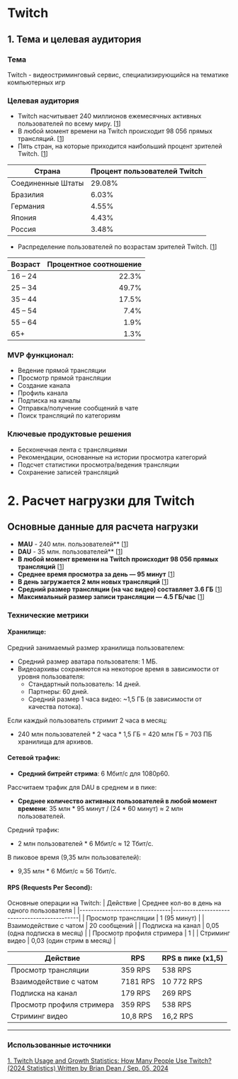 # Twitch

## 1. Тема и целевая аудитория

### Тема

Twitch - видеостриминговый сервис, специализирующийся на тематике компьютерных игр

### Целевая аудитория

- Twitch насчитывает 240 миллионов ежемесячных активных пользователей по всему миру. [[1](#использованные-источники)]
- В любой момент времени на Twitch происходит 98 056 прямых трансляций. [[1](#использованные-источники)]
- Пять стран, на которые приходится наибольший процент зрителей Twitch. [[1](#использованные-источники)]

| Страна               | Процент пользователей Twitch |
|----------------------|----------------------------------|
| Соединенные Штаты     | 29.08%                  |
| Бразилия             | 6.03%                     |
| Германия              | 4.55%                  |
| Япония              | 4.43%                  |
| Россия | 3.48%                  |

- Распределение пользователей по возрастам зрителей Twitch. [[1](#использованные-источники)]

| Возраст | Процентное соотношение |
|---------|-----------------------:|
|16 – 24  |	22.3%                    |
|25 – 34  |	49.7%                    |
|35 – 44  |	17.5%                    |
|45 – 54  |	7.4%                    |
|55 – 64  |	1.9%                    |
|65+      |	1.3%                     |

### MVP функционал:
- Ведение прямой трансляции
- Просмотр прямой трансляции
- Создание канала
- Профиль канала
- Подписка на каналы
- Отправка/получение сообщений в чате
- Поиск трансляций по категориям

### Ключевые продуктовые решения
- Бесконечная лента с трансляциями
- Рекомендации, основанные на истории просмотра категорий
- Подсчет статистики просмотра/ведения трансляции
- Сохранение записей трансляций

# 2. Расчет нагрузки для Twitch

## Основные данные для расчета нагрузки
- **MAU** - 240 млн. пользователей** [[1](#использованные-источники)]
- **DAU** - 35 млн. пользователей** [[1](#использованные-источники)]
- **В любой момент времени на Twitch происходит 98 056 прямых трансляций** [[1](#использованные-источники)]
- **Среднее время просмотра за день — 95 минут** [[1](#использованные-источники)]
- **В день загружается 2 млн новых трансляций** [[1](#использованные-источники)]
- **Средний размер трансляции (на час видео) составляет 3.6 ГБ** [[1](#использованные-источники)]
- **Максимальный размер записи трансляции — 4.5 ГБ/час** [[1](#использованные-источники)]

### Технические метрики

#### Хранилище:
Средний занимаемый размер хранилища пользователем:
- Средний размер аватара пользователя: 1 МБ.
- Видеоархивы сохраняются на некоторое время в зависимости от уровня пользователя:
  - Стандартный пользователь: 14 дней.
  - Партнеры: 60 дней.
  - Средний размер 1 часа видео: ~1,5 ГБ (в зависимости от качества потока).
  
Если каждый пользователь стримит 2 часа в месяц:
- 240 млн пользователей * 2 часа * 1,5 ГБ = 420 млн ГБ = 703 ПБ хранилища для архивов.

#### Сетевой трафик:
- **Средний битрейт стрима**: 6 Мбит/с для 1080p60.
  
Рассчитаем трафик для DAU в среднем и в пике:
- **Среднее количество активных пользователей в любой момент времени**: 35 млн * 95 минут / (24 * 60 минут) ≈ 2 млн пользователей.
  
Средний трафик:
- 2 млн пользователей * 6 Мбит/с ≈ 12 Тбит/с.
  
В пиковое время (9,35 млн пользователей):
- 9,35 млн * 6 Мбит/с ≈ 56 Тбит/с.

#### RPS (Requests Per Second):
Основные операции на Twitch:
| Действие                       | Среднее кол-во в день на одного пользователя |
|--------------------------------|---------------------------------------------|
| Просмотр трансляции            | 1 (95 минут)                               |
| Взаимодействие с чатом         | 20 сообщений                               |
| Подписка на канал              | 0,05 (одна подписка в месяц)               |
| Просмотр профиля стримера      | 1                                           |
| Стриминг видео                 | 0,03 (один стрим в месяц)                  |

| Действие                       | RPS               | RPS в пике (x1,5) |
|--------------------------------|-------------------|-------------------|
| Просмотр трансляции            | 359 RPS           | 538 RPS           |
| Взаимодействие с чатом         | 7181 RPS          | 10 772 RPS        |
| Подписка на канал              | 179 RPS           | 269 RPS           |
| Просмотр профиля стримера      | 359 RPS           | 538 RPS           |
| Стриминг видео                 | 10,8 RPS          | 16,2 RPS          |

---

### Использованные источники

[1. Twitch Usage and Growth Statistics: How Many People Use Twitch? (2024 Statistics)
Written by Brian Dean / Sep. 05, 2024](https://backlinko.com/twitch-users)
[^2]: [Twitch MAU 2023](https://backlinko.com/twitch-users)
[^3]: [Twitch DAU 2023](https://www.twitchmetrics.net)
[^4]: [Twitch demographics](https://www.streamscheme.com/twitch-demographics)
[^5]: [Twitch viewer stats](https://www.demandage.com/twitch-statistics)
